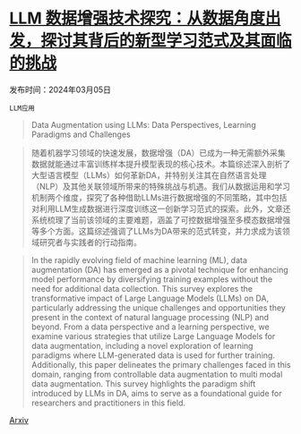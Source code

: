 # [LLM 数据增强技术探究：从数据角度出发，探讨其背后的新型学习范式及其面临的挑战](https://arxiv.org/abs/2403.02990)

发布时间：2024年03月05日

`LLM应用`

> Data Augmentation using LLMs: Data Perspectives, Learning Paradigms and Challenges

> 随着机器学习领域的快速发展，数据增强（DA）已成为一种无需额外采集数据就能通过丰富训练样本提升模型表现的核心技术。本篇综述深入剖析了大型语言模型（LLMs）如何革新DA，并特别关注其在自然语言处理（NLP）及其他关联领域所带来的特殊挑战与机遇。我们从数据运用和学习机制两个维度，探究了各种借助LLMs进行数据增强的不同策略，其中包括对利用LLM生成数据进行深度训练这一创新学习范式的探索。此外，文章还系统梳理了当前该领域的主要难题，涵盖了可控数据增强至多模态数据增强等多个方面。这篇综述强调了LLMs为DA带来的范式转变，并力求成为该领域研究者与实践者的行动指南。

> In the rapidly evolving field of machine learning (ML), data augmentation (DA) has emerged as a pivotal technique for enhancing model performance by diversifying training examples without the need for additional data collection. This survey explores the transformative impact of Large Language Models (LLMs) on DA, particularly addressing the unique challenges and opportunities they present in the context of natural language processing (NLP) and beyond. From a data perspective and a learning perspective, we examine various strategies that utilize Large Language Models for data augmentation, including a novel exploration of learning paradigms where LLM-generated data is used for further training. Additionally, this paper delineates the primary challenges faced in this domain, ranging from controllable data augmentation to multi modal data augmentation. This survey highlights the paradigm shift introduced by LLMs in DA, aims to serve as a foundational guide for researchers and practitioners in this field.

[Arxiv](https://arxiv.org/abs/2403.02990)